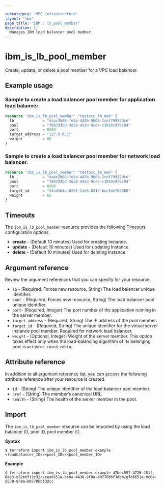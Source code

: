 ```yaml
---

subcategory: "VPC infrastructure"
layout: "ibm"
page_title: "IBM : lb_pool_member"
description: |-
  Manages IBM load balancer pool member.
---
```


# ibm_is_lb_pool_member
Create, update, or delete a pool member for a VPC load balancer.


## Example usage

### Sample to create a load balancer pool member for application load balancer.

```terraform
resource "ibm_is_lb_pool_member" "testacc_lb_mem" {
  lb             = "daac2b08-fe8a-443b-9b06-1cef79922dce"
  pool           = "f087d3bd-3da8-452d-9ce4-c1010c9fec04"
  port           = 8080
  target_address = "127.0.0.1"
  weight         = 60
}

```

### Sample to create a load balancer pool member for network load balancer.

```terraform
resource "ibm_is_lb_pool_member" "testacc_lb_mem" {
  lb             = "daac2b08-fe8a-443b-9b06-1cef79922dce"
  pool           = "f087d3bd-3da8-452d-9ce4-c1010c9fec04"
  port           = 8080
  target_id      = "54ad563a-0261-11e9-8317-bec54e704988"
  weight         = 60
}

```

## Timeouts

The `ibm_is_lb_pool_member` resource provides the following [Timeouts](https://www.terraform.io/docs/configuration/resources.html#timeouts) configuration options:

- **create** - (Default 10 minutes) Used for creating Instance.
- **update** - (Default 10 minutes) Used for updating Instance.
- **delete** - (Default 10 minutes) Used for deleting Instance.


## Argument reference
Review the argument references that you can specify for your resource. 

 - `lb` - (Required, Forces new resource, String) The load balancer unique identifier.
- `pool` - (Required, Forces new resource, String) The load balancer pool unique identifier.
- `port`- (Required, Integer) The port number of the application running in the server member.
- `target_address` - (Required, String) The IP address of the pool member.
- `target_id` - (Required, String) The unique identifier for the virtual server instance pool member. Required for network load balancer.
- `weight` - (Optional, Integer) Weight of the server member. This option takes effect only when the load-balancing algorithm of its belonging pool is `weighted_round_robin`.

## Attribute reference
In addition to all argument reference list, you can access the following attribute reference after your resource is created.

- `id` - (String) The unique identifier of the load balancer pool member.
- `href` - (String) The member’s canonical URL.
- `health` - (String) The health of the server member in the pool.

## Import
The `ibm_is_lb_pool_member` resource can be imported by using the load balancer ID, pool ID, pool member ID.

**Syntax**

```
$ terraform import ibm_is_lb_pool_member.example <loadbalancer_ID>/<pool_ID>/<pool_member_ID>
```

**Example**

```
$ terraform import ibm_is_lb_pool_member.example d7bec597-4726-451f-8a63-e62e6f19c32c/cea6651a-bc0a-4438-9f8a-a0770bbf3ebb/gfe6651a-bc0a-5538-8h8a-b0770bbf32cc
```

